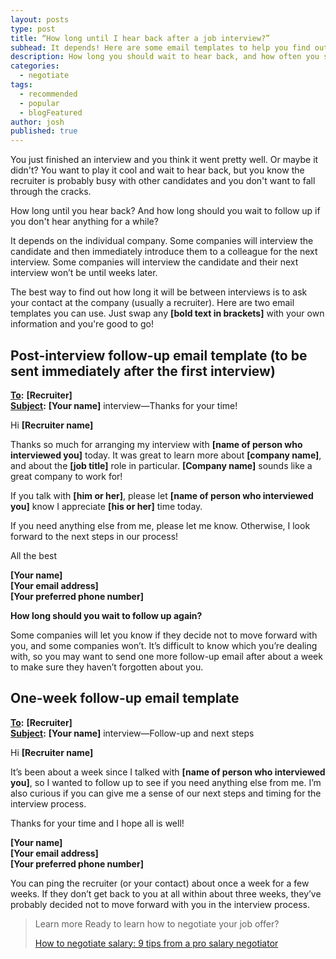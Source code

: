 ```yaml
---
layout: posts
type: post
title: “How long until I hear back after a job interview?”
subhead: It depends! Here are some email templates to help you find out.
description: How long you should wait to hear back, and how often you should follow up after a job interview.
categories:
  - negotiate
tags:
  - recommended
  - popular
  - blogFeatured
author: josh
published: true
---
```

You just finished an interview and you think it went pretty well. Or maybe it didn't? You want to play it cool and wait to hear back, but you know the recruiter is probably busy with other candidates and you don't want to fall through the cracks.

How long until you hear back? And how long should you wait to follow up if you don't hear anything for a while?

It depends on the individual company. Some companies will interview the candidate and then immediately introduce them to a colleague for the next interview. Some companies will interview the candidate and their next interview won’t be until weeks later.

The best way to find out how long it will be between interviews is to ask your contact at the company (usually a recruiter). Here are two email templates you can use. Just swap any **[bold text in brackets]** with your own information and you're good to go!

## Post-interview follow-up email template (to be sent immediately after the first interview)

<div class="email-block">
  <div class="masthead">
    <p><i class="fas fa-circle"></i><i class="fas fa-circle"></i><i class="fas fa-circle"></i></p>
  </div>
  <div class="email-header">
    <p>
			<strong><u>To</u>:</strong> <strong>[Recruiter]</strong><br>
			<strong><u>Subject</u>:</strong> <strong>[Your name]</strong> interview—Thanks for your time!
		</p>
  </div>
  <div class="email-copy">
		<p>Hi <strong>[Recruiter name]</strong></p>
		<p>Thanks so much for arranging my interview with <strong>[name of person who interviewed you]</strong> today. It was great to learn more about <strong>[company name]</strong>, and about the <strong>[job title]</strong> role in particular. <strong>[Company name]</strong> sounds like a great company to work for!</p>
		<p>If you talk with <strong>[him or her]</strong>, please let <strong>[name of person who interviewed you]</strong> know I appreciate <strong>[his or her]</strong> time today.</p>
		<p>If you need anything else from me, please let me know. Otherwise, I look forward to the next steps in our process!</p>
		<p>All the best</p>
		<p><strong>[Your name]</strong><br>
			<strong>[Your email address]</strong><br>
			<strong>[Your preferred phone number]</strong>
		</p>
  </div>
</div>

**How long should you wait to follow up again?**

Some companies will let you know if they decide not to move forward with you, and some companies won’t. It’s difficult to know which you’re dealing with, so you may want to send one more follow-up email after about a week to make sure they haven’t forgotten about you.

## One-week follow-up email template

<div class="email-block">
  <div class="masthead">
    <p><i class="fas fa-circle"></i><i class="fas fa-circle"></i><i class="fas fa-circle"></i></p>
  </div>
  <div class="email-header">
    <p>
			<strong><u>To</u>:</strong> <strong>[Recruiter]</strong><br>
			<strong><u>Subject</u>:</strong> <strong>[Your name]</strong> interview—Follow-up and next steps
		</p>
  </div>
  <div class="email-copy">
		<p>Hi <strong>[Recruiter name]</strong></p>
		<p>It’s been about a week since I talked with <strong>[name of person who interviewed you]</strong>, so I wanted to follow up to see if you need anything else from me. I’m also curious if you can give me a sense of our next steps and timing for the interview process.</p>
		<p>Thanks for your time and I hope all is well!</p>
		<p><strong>[Your name]</strong><br>
			<strong>[Your email address]</strong><br>
			<strong>[Your preferred phone number]</strong>
		</p>
  </div>
</div>

You can ping the recruiter (or your contact) about once a week for a few weeks. If they don’t get back to you at all within about three weeks, they’ve probably decided not to move forward with you in the interview process.

<blockquote class="ico link-callout">
  <p><span>Learn more</span> Ready to learn how to negotiate your job offer?</p>
  <p><a href="/salary-negotiation-guide/">How to negotiate salary: 9 tips from a pro salary negotiator <i class="fas fa-angle-double-right"></i></a></p>
</blockquote>